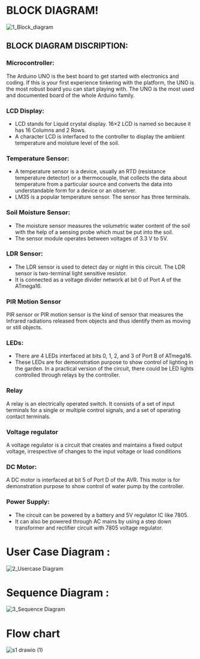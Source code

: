 # **BLOCK DIAGRAM**!

![1_Block_diagram](https://user-images.githubusercontent.com/99134492/157261068-613c1ddf-a555-4d2e-a89d-a7395e89461c.png)


## BLOCK DIAGRAM DISCRIPTION:

### Microcontroller:

The Arduino UNO is the best board to get started with electronics and coding. If this is your first experience tinkering with the platform, the UNO is the most robust board you can start playing with. The UNO is the most used and documented board of the whole Arduino family.

### LCD Display:

* LCD stands for Liquid crystal display. 16×2 LCD is named so because it has 16 Columns and 2 Rows. 
* A character LCD is interfaced to the controller to display the ambient temperature and moisture level of the soil.

### Temperature Sensor:

* A temperature sensor is a device, usually an RTD (resistance temperature detector) or a thermocouple, that collects the data about temperature from a particular source and converts the data into understandable form for a device or an observer.
* LM35 is a popular temperature sensor. The sensor has three terminals.

### Soil Moisture Sensor:

* The moisture sensor measures the volumetric water content  of the soil with the help of a sensing probe which must be put into the soil. 
* The sensor module operates between voltages of 3.3 V to 5V.

### LDR Sensor: 

* The LDR sensor is used to detect day or night in this circuit. The LDR sensor is two-terminal light sensitive resistor. 
* It is connected as a voltage divider network at bit 0 of Port A of the ATmega16.

### PIR Motion Sensor
PIR sensor or PIR motion sensor is the kind of sensor that measures the Infrared radiations released from objects and thus identify them as moving or still objects.

### LEDs:

* There are 4 LEDs interfaced at bits 0, 1, 2, and 3 of Port B of ATmega16. 
* These LEDs are for demonstration purpose to show control of lighting in the garden. In a practical version of the circuit, there could be LED lights controlled through relays by the controller.

### Relay
A relay is an electrically operated switch. It consists of a set of input terminals for a single or multiple control signals, and a set of operating contact terminals.


### Voltage regulator

A voltage regulator is a circuit that creates and maintains a fixed output voltage, irrespective of changes to the input voltage or load conditions

### DC Motor:

A DC motor is interfaced at bit 5 of Port D of the AVR. This motor is for demonstration purpose to show control of water pump by the controller.

### Power Supply: 

* The circuit can be powered by a battery and 5V regulator IC like 7805. 
* It can also be powered through AC mains by using a step down transformer and rectifier circuit with 7805 voltage regulator.

# User Case Diagram :
![2_Usercase Diagram](https://user-images.githubusercontent.com/99134492/157261894-21888bba-54e8-48ee-9aa9-f866c0f55519.JPG)


# Sequence Diagram :
![3_Sequence Diagram](https://user-images.githubusercontent.com/99134492/157261924-290015f8-51cb-410d-b2fa-65d7c2b7be8c.jpg)


# Flow chart
![s1 drawio (1)](https://user-images.githubusercontent.com/99134492/155839733-247bfddc-70c7-4c98-93a5-3c275bd4a668.png)
